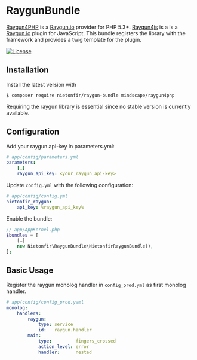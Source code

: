 RaygunBundle
============

[Raygun4PHP](https://github.com/MindscapeHQ/raygun4php) is a [Raygun.io](https://raygun.io) provider for PHP 5.3+.
[Raygun4js](https://github.com/MindscapeHQ/raygun4js) is a is a [Raygun.io](https://raygun.io) plugin for JavaScript.
This bundle registers the library with the framework and provides a twig template for the plugin.

[![License](https://poser.pugx.org/nietonfir/raygun-bundle/license.svg)](https://github.com/Nietonfir/RaygunBundle)

Installation
------------

Install the latest version with

```
$ composer require nietonfir/raygun-bundle mindscape/raygun4php
```

Requiring the raygun library is essential since no stable version is currently available.

Configuration
-------------

Add your raygun api-key in parameters.yml:

```yaml
# app/config/parameters.yml
parameters:
    […]
    raygun_api_key: <your_raygun_api-key>
```

Update `config.yml` with the following configuration:

```yaml
# app/config/config.yml
nietonfir_raygun:
    api_key: %raygun_api_key%
```

Enable the bundle:

```php
// app/AppKernel.php
$bundles = [
    […]
    new Nietonfir\RaygunBundle\NietonfirRaygunBundle(),
];
```

Basic Usage
-----------

Register the raygun monolog handler in `config_prod.yml` as first monolog handler.

```yaml
# app/config/config_prod.yaml
monolog:
    handlers:
        raygun:
            type: service
            id:   raygun.handler
        main:
            type:         fingers_crossed
            action_level: error
            handler:      nested
```
